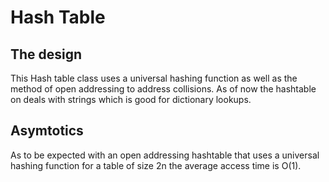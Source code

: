 # Hash Table

## The design

This Hash table class uses a universal hashing function as well as the method of open addressing to address collisions. As of now the hashtable on deals with strings which is good for dictionary lookups.

## Asymtotics
As to be expected with an open addressing hashtable that uses a universal hashing function for a table of size 2n the average access time is O(1). 
